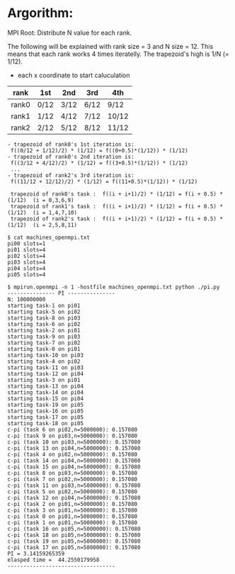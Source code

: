 # Argorithm:

MPI Root: Distribute N value for each rank.

The following will be explained with rank size = 3 and N size = 12.
This means that each rank works 4 times iteratelly.
The trapezoid's high is 1/N (= 1/12).

- each x coordinate to start caluculation

| rank | 1st | 2nd | 3rd | 4th |
| --- | --- | --- | --- | --- |
| rank0 | 0/12 | 3/12 | 6/12 | 9/12 | 
| rank1 | 1/12 | 4/12 | 7/12 | 10/12 | 
| rank2 | 2/12 | 5/12 | 8/12 | 11/12 | 


```
- trapezoid of rank0's 1st iteration is: 
 f((0/12 + 1/12)/2) * (1/12) = f((0+0.5)*(1/12)) * (1/12)
- trapezoid of rank0's 2nd iteration is: 
 f((3/12 + 4/12)/2) * (1/12) = f((3+0.5)*(1/12)) * (1/12)
 ...
- trapezoid of rank2's 3rd iteration is: 
 f((11/12 + 12/12)/2) * (1/12) = f((11+0.5)*(1/12)) * (1/12)
```

```
 trapezoid of rank0's task :  f((i + i+1)/2) * (1/12) = f(i + 0.5) * (1/12)  (i = 0,3,6,9)
 trapezoid of rank1's task :  f((i + i+1)/2) * (1/12) = f(i + 0.5) * (1/12)  (i = 1,4,7,10)
 trapezoid of rank2's task :  f((i + i+1)/2) * (1/12) = f(i + 0.5) * (1/12)  (i = 2,5,8,11)
```

```
$ cat machines_openmpi.txt 
pi00 slots=1
pi01 slots=4
pi02 slots=4
pi03 slots=4
pi04 slots=4
pi05 slots=4

$ mpirun.openmpi -n 1 -hostfile machines_openmpi.txt python ./pi.py
--------------- PI ---------------
N: 100000000
starting task-1 on pi01 
starting task-5 on pi02 
starting task-8 on pi03 
starting task-6 on pi02 
starting task-2 on pi01 
starting task-9 on pi03 
starting task-7 on pi02 
starting task-0 on pi01 
starting task-10 on pi03 
starting task-4 on pi02 
starting task-11 on pi03 
starting task-12 on pi04 
starting task-3 on pi01 
starting task-13 on pi04 
starting task-14 on pi04 
starting task-15 on pi04 
starting task-19 on pi05 
starting task-16 on pi05 
starting task-17 on pi05 
starting task-18 on pi05 
c-pi (task 6 on pi02,n=5000000): 0.157080
c-pi (task 9 on pi03,n=5000000): 0.157080
c-pi (task 10 on pi03,n=5000000): 0.157080
c-pi (task 13 on pi04,n=5000000): 0.157080
c-pi (task 4 on pi02,n=5000000): 0.157080
c-pi (task 14 on pi04,n=5000000): 0.157080
c-pi (task 15 on pi04,n=5000000): 0.157080
c-pi (task 8 on pi03,n=5000000): 0.157080
c-pi (task 7 on pi02,n=5000000): 0.157080
c-pi (task 11 on pi03,n=5000000): 0.157080
c-pi (task 5 on pi02,n=5000000): 0.157080
c-pi (task 12 on pi04,n=5000000): 0.157080
c-pi (task 2 on pi01,n=5000000): 0.157080
c-pi (task 3 on pi01,n=5000000): 0.157080
c-pi (task 0 on pi01,n=5000000): 0.157080
c-pi (task 1 on pi01,n=5000000): 0.157080
c-pi (task 16 on pi05,n=5000000): 0.157080
c-pi (task 18 on pi05,n=5000000): 0.157080
c-pi (task 19 on pi05,n=5000000): 0.157080
c-pi (task 17 on pi05,n=5000000): 0.157080
PI = 3.14159265359
elasped time =  44.2550179958
----------------------------------

```
